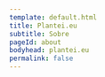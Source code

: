 ```yaml
---
template: default.html
title: Plantei.eu
subtitle: Sobre
pageId: about
bodyhead: plantei.eu
permalink: false
---
```

